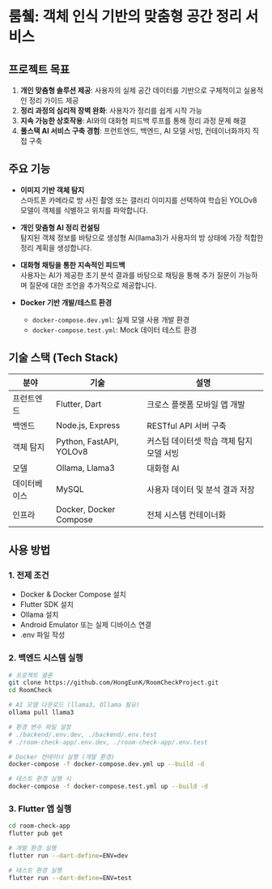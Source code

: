 # 룸췤: 객체 인식 기반의 맞춤형 공간 정리 서비스

## 프로젝트 목표

1. **개인 맞춤형 솔루션 제공**: 사용자의 실제 공간 데이터를 기반으로 구체적이고 실용적인 정리 가이드 제공  
2. **정리 과정의 심리적 장벽 완화**: 사용자가 정리를 쉽게 시작 가능  
3. **지속 가능한 상호작용**: AI와의 대화형 피드백 루프를 통해 정리 과정 문제 해결  
4. **풀스택 AI 서비스 구축 경험**: 프런트엔드, 백엔드, AI 모델 서빙, 컨테이너화까지 직접 구축

## 주요 기능

- **이미지 기반 객체 탐지**  
  스마트폰 카메라로 방 사진 촬영 또는 갤러리 이미지를 선택하여 학습된 YOLOv8 모델이 객체를 식별하고 위치를 파악합니다.

- **개인 맞춤형 AI 정리 컨설팅**  
  탐지된 객체 정보를 바탕으로 생성형 AI(llama3)가 사용자의 방 상태에 가장 적합한 정리 계획을 생성합니다.

- **대화형 채팅을 통한 지속적인 피드백**  
  사용자는 AI가 제공한 초기 분석 결과를 바탕으로 채팅을 통해 추가 질문이 가능하며 질문에 대한 조언을 추가적으로 제공합니다.

- **Docker 기반 개발/테스트 환경**  
  - `docker-compose.dev.yml`: 실제 모델 사용 개발 환경  
  - `docker-compose.test.yml`: Mock 데이터 테스트 환경
 
## 기술 스택 (Tech Stack)
| 분야 | 기술 | 설명 |
|------|------|------|
| 프런트엔드 | Flutter, Dart | 크로스 플랫폼 모바일 앱 개발 |
| 백엔드 | Node.js, Express | RESTful API 서버 구축 |
| 객체 탐지 | Python, FastAPI, YOLOv8 | 커스텀 데이터셋 학습 객체 탐지 모델 서빙 |
| 모델 | Ollama, Llama3 | 대화형 AI |
| 데이터베이스 | MySQL | 사용자 데이터 및 분석 결과 저장 |
| 인프라 | Docker, Docker Compose | 전체 시스템 컨테이너화 |

## 사용 방법

### 1. 전제 조건
- Docker & Docker Compose 설치  
- Flutter SDK 설치  
- Ollama 설치
- Android Emulator 또는 실제 디바이스 연결  
- .env 파일 작성

### 2. 백엔드 시스템 실행
```bash
# 프로젝트 클론
git clone https://github.com/HongEunK/RoomCheckProject.git
cd RoomCheck

# AI 모델 다운로드 (llama3, Ollama 필요)
ollama pull llama3

# 환경 변수 파일 설정
# ./backend/.env.dev, ./backend/.env.test
# ./room-check-app/.env.dev, ./room-check-app/.env.test

# Docker 컨테이너 실행 (개발 환경)
docker-compose -f docker-compose.dev.yml up --build -d

# 테스트 환경 실행 시
docker-compose -f docker-compose.test.yml up --build -d
```
### 3. Flutter 앱 실행
```bash
cd room-check-app
flutter pub get

# 개발 환경 실행
flutter run --dart-define=ENV=dev

# 테스트 환경 실행
flutter run --dart-define=ENV=test
```

